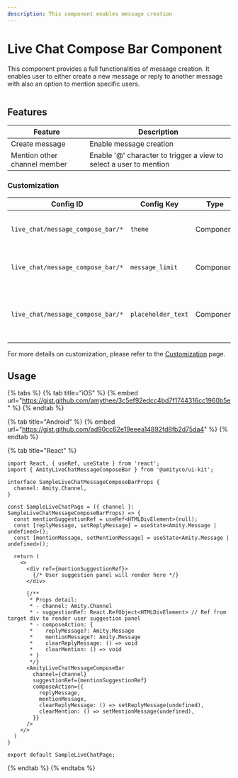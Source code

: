 ```yaml
---
description: This component enables message creation
---
```


# Live Chat Compose Bar Component

This component provides a full functionalities of message creation. It enables user to either create a new message or reply to another message with also an option to mention specific users.

<figure><img src="../../../../../.gitbook/assets/Screenshot 2567-04-10 at 23.28.02 (1).png" alt=""><figcaption></figcaption></figure>

## Features

| Feature                      | Description                                                        |
| ---------------------------- | ------------------------------------------------------------------ |
| Create message               | Enable message creation                                            |
| Mention other channel member | Enable '@' character to trigger a view to select a user to mention |

### Customization

<table><thead><tr><th width="213">Config ID</th><th width="183">Config Key</th><th width="113">Type</th><th>Description</th></tr></thead><tbody><tr><td><code>live_chat/message_compose_bar/*</code></td><td><code>theme</code></td><td>Component</td><td>You can customize component theme</td></tr><tr><td><code>live_chat/message_compose_bar/*</code></td><td><code>message_limit</code></td><td>Component</td><td>You can define maximum character</td></tr><tr><td><code>live_chat/message_compose_bar/*</code></td><td><code>placeholder_text</code></td><td>Component</td><td>You can define placeholder text on the compose bar </td></tr></tbody></table>

For more details on customization, please refer to the [Customization](../../../customization/) page.

## Usage

{% tabs %}
{% tab title="iOS" %}
{% embed url="https://gist.github.com/amythee/3c5ef92edcc4bd7f1744316cc1960b5e" %}
{% endtab %}

{% tab title="Android" %}
{% embed url="https://gist.github.com/ad90cc62e19eeea14892fd8fb2d75da4" %}
{% endtab %}

{% tab title="React" %}
```tsx
import React, { useRef, useState } from 'react';
import { AmityLiveChatMessageComposeBar } from '@amityco/ui-kit';

interface SampleLiveChatMessageComposeBarProps {
  channel: Amity.Channel,
}

const SampleLiveChatPage = ({ channel }: SampleLiveChatMessageComposeBarProps) => {
  const mentionSuggestionRef = useRef<HTMLDivElement>(null);
  const [replyMessage, setReplyMessage] = useState<Amity.Message | undefined>();
  const [mentionMessage, setMentionMessage] = useState<Amity.Message | undefined>();

  return (
    <>
      <div ref={mentionSuggestionRef}>
        {/* User suggestion panel will render here */}
      </div>

      {/**
       * Props detail:
       * - channel: Amity.Channel
       * - suggestionRef: React.RefObject<HTMLDivElement> // Ref from target div to render user suggestion panel
       * - composeAction: {
       *    replyMessage?: Amity.Message
       *    mentionMessage?: Amity.Message
       *    clearReplyMessage: () => void
       *    clearMention: () => void
       * }
       */}
      <AmityLiveChatMessageComposeBar
        channel={channel}
        suggestionRef={mentionSuggestionRef}
        composeAction={{
          replyMessage,
          mentionMessage,
          clearReplyMessage: () => setReplyMessage(undefined),
          clearMention: () => setMentionMessage(undefined),
        }}
      />
    </>
  )
}

export default SampleLiveChatPage;

```
{% endtab %}
{% endtabs %}
